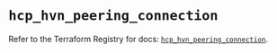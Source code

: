 # `hcp_hvn_peering_connection`

Refer to the Terraform Registry for docs: [`hcp_hvn_peering_connection`](https://registry.terraform.io/providers/hashicorp/hcp/0.96.0/docs/resources/hvn_peering_connection).
